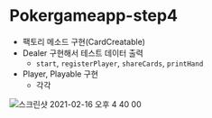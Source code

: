 # Pokergameapp-step4



- 팩토리 메소드 구현(CardCreatable)
- Dealer 구현해서 테스트 데이터 출력
  - `start`, `registerPlayer`, `shareCards`, `printHand`
- Player, Playable 구현
  - 각각 





![스크린샷 2021-02-16 오후 4 40 00](https://user-images.githubusercontent.com/62657991/108032501-ee835100-7075-11eb-9606-697df7d7b529.png)